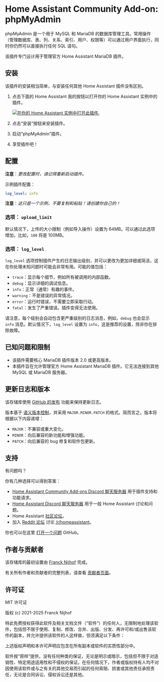 # Home Assistant Community Add-on: phpMyAdmin

phpMyAdmin 是一个用于 MySQL 和 MariaDB 的数据库管理工具。常用操作（管理数据库、表、列、关系、索引、用户、权限等）可以通过用户界面执行，同时你仍然可以直接执行任何 SQL 语句。

该插件专门设计用于管理官方 Home Assistant MariaDB 插件。

## 安装

该插件的安装相当简单，与安装任何其他 Home Assistant 插件没有区别。

1. 点击下面的 Home Assistant 我的按钮以打开你的 Home Assistant 实例中的插件。

   [![在你的 Home Assistant 实例中打开此插件.][addon-badge]][addon]

1. 点击“安装”按钮来安装插件。
1. 启动“phpMyAdmin”插件。
1. 享受插件吧！

## 配置

**注意**：_更改配置时，请记得重新启动插件。_

示例插件配置：

```yaml
log_level: info
```

**注意**：_这只是一个示例，不要复制和粘贴！请创建你自己的！_

### 选项： `upload_limit`

默认情况下，上传的大小限制（例如导入操作）设置为 64MB。可以通过此选项增加，比如，`100` 将是 100MB。

### 选项： `log_level`

`log_level` 选项控制插件产生的日志输出级别，并可以更改为更加详细或简洁，这在你处理未知问题时可能会非常有用。可能的值包括：

- `trace`：显示每个细节，例如所有被调用的内部函数。
- `debug`：显示详细的调试信息。
- `info`：正常（通常）有趣的事件。
- `warning`：不是错误的异常情况。
- `error`：运行时错误，不需要立即采取行动。
- `fatal`：发生了严重错误。插件变得无法使用。

请注意，每个级别会自动包含更严重级别的日志消息，例如，`debug` 也会显示 `info` 消息。默认情况下，`log_level` 设置为 `info`，这是推荐的设置，除非你在排除故障。

## 已知问题和限制

- 该插件需要核心 MariaDB 插件版本 2.0 或更高版本。
- 本插件旨在允许管理官方 Home Assistant MariaDB 插件。它无法连接到其他 MySQL 或 MariaDB 服务器。

## 更新日志和版本

该存储库使用 [GitHub 的发布][releases] 功能来保持更新日志。

版本基于 [语义版本控制][semver]，并采用 `MAJOR.MINOR.PATCH` 的格式。简而言之，版本将根据以下内容递增：

- `MAJOR`：不兼容或重大变化。
- `MINOR`：向后兼容的新功能和增强功能。
- `PATCH`：向后兼容的 bug 修复和软件包更新。

## 支持

有问题吗？

你有几种选择可以得到答案：

- [Home Assistant Community Add-ons Discord 聊天服务器][discord] 用于插件支持和功能请求。
- [Home Assistant Discord 聊天服务器][discord-ha] 用于一般 Home Assistant 讨论和问题。
- Home Assistant [社区论坛][forum]。
- 加入 [Reddit 论坛][reddit] 讨论 [/r/homeassistant][reddit]。

你也可以在这里 [打开一个问题][issue] GitHub。

## 作者与贡献者

该存储库的最初设置由 [Franck Nijhof][frenck] 完成。

有关所有作者和贡献者的完整列表，请查看 [贡献者页面][contributors]。

## 许可证

MIT 许可证

版权 (c) 2021-2025 Franck Nijhof

特此免费授权获得此软件及相关文档文件（“软件”）的任何人，无限制地处理该软件，包括但不限于使用、复制、修改、合并、出版、分发、再许可和/或出售该软件的副本，并允许提供该软件的人这样做，但须满足以下条件：

上述版权声明和本许可声明应包含在所有副本或软件的实质性部分中。

软件按“原样”提供，没有任何种类的保证，无论是明示或暗示，包括但不限于对适销性、特定用途适用性和不侵权的保证。在任何情况下，作者或版权持有人均不对因使用该软件或与之有关的其他交易而引起的任何索赔、损害或其他责任承担责任，无论是合同诉讼、侵权诉讼还是其他。

[addon-badge]: https://my.home-assistant.io/badges/supervisor_addon.svg
[addon]: https://my.home-assistant.io/redirect/supervisor_addon/?addon=a0d7b954_phpmyadmin&repository_url=https%3A%2F%2Fgithub.com%2Fhassio-addons%2Frepository
[contributors]: https://github.com/hassio-addons/addon-phpmyadmin/graphs/contributors
[discord-ha]: https://discord.gg/c5DvZ4e
[discord]: https://discord.me/hassioaddons
[forum]: https://community.home-assistant.io/t/home-assistant-community-add-on-phpmyadmin/171729?u=frenck
[frenck]: https://github.com/frenck
[issue]: https://github.com/hassio-addons/addon-phpmyadmin/issues
[reddit]: https://reddit.com/r/homeassistant
[releases]: https://github.com/hassio-addons/addon-phpmyadmin/releases
[semver]: https://semver.org/spec/v2.0.0.html